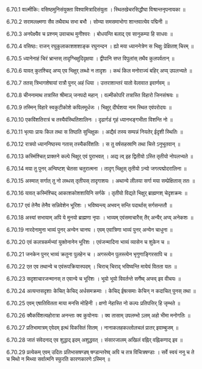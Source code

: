 6.70.1
वाल्मीकिः:
वसिष्ठमुनिसंयुक्ता विश्वामित्रादिसंयुता ।
स्थितखेचरसिद्धौघा विश्रान्तनृपनायका ॥


6.70.2
सरामलक्ष्मणा सैव तथैवाथ सभा बभौ ।
सोम्या समसमाभोगा शान्तवात्येव पद्मिनी ॥


6.70.3
अनपेक्ष्यैव च प्रश्नम् उवाचाथ मुनीश्वरः ।
बोधयन्ति बलाद् एव सानुकम्पा हि साधवः ॥


6.70.4
वसिष्ठः:
राजन् रघुकुलाकाशशशाङ्क रघुनन्दन ।
ह्यो मया ध्याननेत्रेण स भिक्षुः प्रेक्षितश् चिरम् ॥


6.70.5
ध्यानेनाहं चिरं भ्रान्तस् तादृग्भिक्षुदिदृक्षया ।
द्वीपानि सप्त विपुलांस् तथैव कुलपर्वतान् ॥


6.70.6
यावत् कुतश्चिद् अप्य् एव भिक्षुर् लब्धो न तादृशः ।
कथं किल मनोराज्यं बहिर् अप्य् उपलभ्यते ॥


6.70.7
ततस् त्रिभागशेषायां रात्रौ पुनर् अहं धिया ।
उत्तराशान्तरं यातो वेलावात इवार्णवम् ॥


6.70.8
चीननामाथ तत्रास्ति श्रीमाञ् जनपदो महान् ।
वल्मीकोपरि तत्रास्ति विहारो जिनसंश्रयः ॥


6.70.9
तस्मिन् विहारे स्वकुटीकोशे कपिलमूर्धजः ।
भिक्षुर् दीर्घशया नाम स्थित एवंपरोदयः ॥


6.70.10
एकविंशतिरात्रं च तस्यैवंस्थितिशालिनः ।
दृढार्गडं गृहं ध्यानभङ्गभीता विशन्ति नो ॥


6.70.11
भृत्याः प्रायः किल तथा स तिष्ठति सुभिक्षुकः ।
अद्यैवं तस्य सम्पन्नं नियतेर् ईदृशी स्थितिः ॥


6.70.12
रात्रयो ध्याननिष्ठस्य गतास् तस्यैकविंशतिः ।
स तु वर्षसहस्राणि तथा चित्ते ऽनुभूतवान् ॥


6.70.13
कस्मिंश्चित् प्राक्तने कल्पे भिक्षुर् एवं पुराभवत् ।
अद्य त्व् इह द्वितीयो ऽस्ति तृतीयो नोपलभ्यते ॥


6.70.14
मया तु पुनर् अन्विष्टश् चेतसा चतुरात्मना ।
तादृग् भिक्षुस् तृतीयो ऽन्यो जगत्पद्मोदरालिना ॥


6.70.15
अस्मात् सर्गात् तु नो लब्धस् तृतीयस् तादृगाशयः ।
अथान्ये लीलया सर्गा मया सम्प्रेक्षितास् ततः ॥


6.70.16
यावत् कस्मिंश्चिद् आकाशकोशशायिनि सर्गके ।
तृतीयो विद्यते भिक्षुर् ब्राह्मणश् चेदृशक्रमः ॥


6.70.17
एवं तेनैव तेनैव सन्निवेशेन भूरिशः ।
भविष्यन्त्य् अभवन् सन्ति पदार्थास् सर्गसन्ततौ ॥


6.70.18
अस्यां सभायाम् अपि ये मुनयो ब्राह्मणा नृपाः ।
भाव्यम् एवंसमाचारैस् तैर् अन्यैर् अप्य् अनेकशः ॥


6.70.19
नारदेनामुना भाव्यं पुनर् अन्येन चानघ ।
एवम् एवात्रिणा भाव्यं पुनर् अन्येन चाधुना ॥


6.70.20
एवं कलत्रकर्मभ्यां युक्तेनानेन भूरिशः ।
एवंजन्मादिना भाव्यं व्यासेन च शुकेन च ॥


6.70.21
जनकेन पुनर् भाव्यं क्रतुना पुलहेन च ।
अगस्त्येन पुलस्त्येन भृगुणाङ्गिरसापि च ॥


6.70.22
एत एव तथान्ये च एवंरूपक्रियास्पदम् ।
चिराच् चिराद् भविष्यन्ति मायेयं वितता यतः ॥


6.70.23
सदृशाचारजन्मानस् त एवान्ये च भूरिशः ।
भूयो भूयो विवर्तन्ते सर्गेष्व् अप्स्व् इव वीचयः ॥


6.70.24
अत्यन्तसदृशाः केचित् केचिद् अर्धसमक्रमाः ।
केचिद् ईषत्समाः केचिन् न कदाचित् पुनस् तथा ॥


6.70.25
एवम् एषातिवितता माया मनसि मोहिनी ।
क्षणो नेहास्ति नो कल्पः प्रतिपत्तिर् हि जृम्भते ॥


6.70.26
क्वैकविंशत्यहोरात्रा अनन्ताः क्व कुयोनयः ।
क्व तासाम् उपलम्भो ऽलम् अहो भीमा मनोगतिः ॥


6.70.27
प्रतिभामात्रम् एवेदम् इत्थं विकसितं सितम् ।
नानाकलहकल्लोलचलं प्रातर् इवाम्बुजम् ॥


6.70.28
जातं संवेदनाद् एव शुद्धाद् इदम् अशुद्धवत् ।
संसारजालम् अखिलं वह्निर् वह्निकणाद् इव ॥


6.70.29
प्रत्येकम् एवम् उदितः प्रतिभासषण्डष् षण्डान्तरेष्व् अपि च तत्र विचित्रषण्डाः ।
सर्वे स्वयं ननु च ते च मिथो न मिथ्या सर्वात्मनि स्फुरति कारणकारणे ऽस्मिन् ॥

